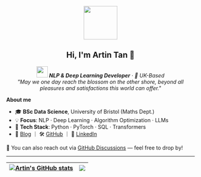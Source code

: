 <p align="center">
    <img src="https://media.giphy.com/media/mGcNjsfWAjY5AEZNw6/giphy.gif" width="90">
</p>

<h2 align="center">Hi, I'm Artin Tan 🌈</h2> 

<p align="center">
  <em><b><img src="https://media.giphy.com/media/WUlplcMpOCEmTGBtBW/giphy.gif" width="30"> NLP & Deep Learning Developer</b> · 📍 UK-Based </em><br>
  <em>"May we one day reach the blossom on the other shore, beyond all pleasures and satisfactions this world can offer."</em>
</p>

**About me**
- 🎓 **BSc Data Science**, University of Bristol (Maths Dept.)  
- 💡 **Focus**: NLP · Deep Learning · Algorithm Optimization · LLMs  
- 🧠 **Tech Stack**: Python · PyTorch · SQL · Transformers   
- 🔗 [Blog](https://neurowave.tech) ｜ 🛠️ [GitHub](https://github.com/ArtinTYT) ｜ 💬 [LinkedIn](https://www.linkedin.com/in/artin-tan/)

💬 You can also reach out via [GitHub Discussions](https://github.com/ArtinTYT/ArtinTYT/discussions) — feel free to drop by!

---

| <a href="https://github.com/ArtinTYT"><img align="center" src="https://github-readme-stats.vercel.app/api?username=ArtinTYT&show_icons=true&count_private=true&theme=buefy&hide_border=true&cache_seconds=1800&dummy=1" alt="Artin's GitHub stats" /></a> | <a href="https://github.com/ArtinTYT"><img align="center" src="https://github-readme-stats.vercel.app/api/top-langs/?username=ArtinTYT&layout=compact&theme=buefy&hide_border=true&cache_seconds=1800&dummy=1" /></a> |
| ------------- | ------------- |

<!-- 
If the GitHub stats cards below don't update:
1. Try changing the dummy value (e.g., dummy=1 → dummy=2) to force a refresh.
2. GitHub caches images aggressively, so this trick helps bypass it.
3. For real-time updates, consider deploying your own instance of github-readme-stats on Vercel.
-->

